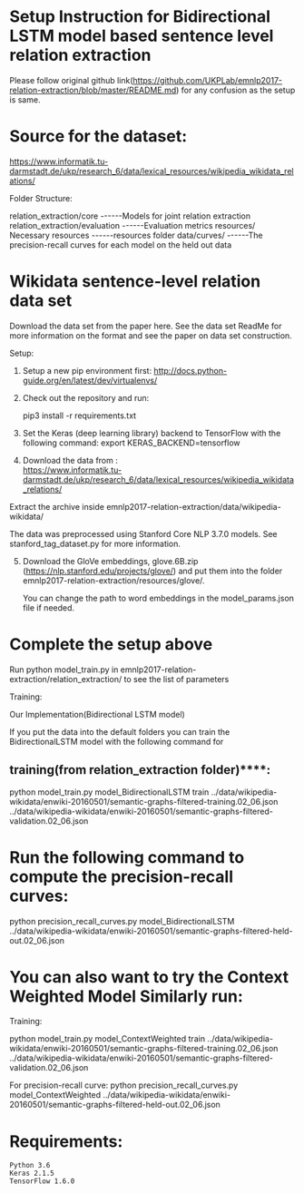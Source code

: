 
# Setup Instruction for Bidirectional LSTM model based sentence level relation extraction 


Please follow original github link(https://github.com/UKPLab/emnlp2017-relation-extraction/blob/master/README.md)  for any confusion 
as the setup is same.

# Source for the dataset:

https://www.informatik.tu-darmstadt.de/ukp/research_6/data/lexical_resources/wikipedia_wikidata_relations/

Folder Structure:

relation_extraction/core			------Models for joint relation extraction
relation_extraction/evaluation			------Evaluation metrics
resources/	Necessary resources		------resources folder
data/curves/					------The precision-recall curves for each model on the held out data 



# Wikidata sentence-level relation data set

Download the data set from the paper here. See the data set ReadMe for more information on the format and see the paper on data set construction.

Setup:

1. Setup a new pip environment first: http://docs.python-guide.org/en/latest/dev/virtualenvs/

2. Check out the repository and run:

	pip3 install -r requirements.txt

3. Set the Keras (deep learning library) backend to TensorFlow with the following command:
	export KERAS_BACKEND=tensorflow

4. Download the data from :				    
https://www.informatik.tu-darmstadt.de/ukp/research_6/data/lexical_resources/wikipedia_wikidata_relations/

Extract the archive inside emnlp2017-relation-extraction/data/wikipedia-wikidata/

The data was preprocessed using Stanford Core NLP 3.7.0 models. See stanford_tag_dataset.py for more information.
	
	

5. Download the GloVe embeddings, glove.6B.zip (https://nlp.stanford.edu/projects/glove/) and 
put them into the folder emnlp2017-relation-extraction/resources/glove/. 	
	
    You can change the path to word embeddings in the model_params.json file if needed.


# Complete the setup above

Run python model_train.py in emnlp2017-relation-extraction/relation_extraction/ to see the list of parameters

Training:

Our Implementation(Bidirectional LSTM model)

If you put the data into the default folders you can train the BidirectionalLSTM model with the following command for

training(from relation_extraction folder)****:
----------------------------------------------------------------------------------------------------------------------------------

python model_train.py model_BidirectionalLSTM train ../data/wikipedia-wikidata/enwiki-20160501/semantic-graphs-filtered-training.02_06.json ../data/wikipedia-wikidata/enwiki-20160501/semantic-graphs-filtered-validation.02_06.json


# Run the following command to compute the precision-recall curves:


python precision_recall_curves.py model_BidirectionalLSTM ../data/wikipedia-wikidata/enwiki-20160501/semantic-graphs-filtered-held-out.02_06.json


# You can also want to try the Context Weighted Model Similarly run:

Training:

python model_train.py model_ContextWeighted train ../data/wikipedia-wikidata/enwiki-20160501/semantic-graphs-filtered-training.02_06.json ../data/wikipedia-wikidata/enwiki-20160501/semantic-graphs-filtered-validation.02_06.json

For precision-recall curve:
python precision_recall_curves.py model_ContextWeighted ../data/wikipedia-wikidata/enwiki-20160501/semantic-graphs-filtered-held-out.02_06.json

# Requirements:
	Python 3.6
	Keras 2.1.5
	TensorFlow 1.6.0
